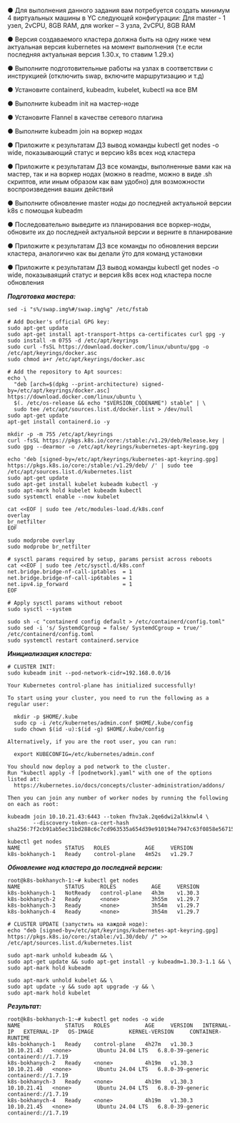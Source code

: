 ● Для выполнения данного задания вам потребуется создать минимум 4 виртуальных машины в YC следующей конфигурации:
Для master - 1 узел, 2vCPU, 8GB RAM, для worker – 3 узла, 2vCPU, 8GB RAM

● Версия создаваемого кластера должна быть на одну ниже чем актуальная версия kubernetes на момент выполнения (т.е если последняя актуальная версия 1.30.x, то ставим 1.29.x)

● Выполните подготовительные работы на узлах в соответствии с инструкцией (отключить swap, включите маршрутизацию и т.д)

● Установите containerd, kubeadm, kubelet, kubectl на все ВМ

● Выполните kubeadm init на мастер-ноде

● Установите Flannel в качестве сетевого плагина

● Выполните kubeadm join на воркер нодах

● Приложите к результатам ДЗ вывод команды kubectl get nodes -o wide, показывающий статус и версию k8s всех нод кластера

● Приложите к результатам ДЗ все команды, выполненные вами как на мастер, так и на воркер нодах (можно в readme, можно в виде .sh скриптов, или иным образом как вам удобно) для возможности воспроизведения ваших действий

● Выполните обновление master ноды до последней актуальной версии k8s с помощья kubeadm

● Последовательно выведите из планирования все воркер-ноды, обновите их до последней актуальной версии и верните в планирование

● Приложите к результатам ДЗ все команды по обновления версии кластера, аналогично как вы делали ÿто для команд установки

● Приложите к результатам ДЗ вывод команды kubectl get nodes -o wide, показываящий статус и версия k8s всех нод кластера после обновления


***Подготовка мастера:***
```
sed -i "s%/swap.img%#/swap.img%g" /etc/fstab

# Add Docker's official GPG key:
sudo apt-get update
sudo apt-get install apt-transport-https ca-certificates curl gpg -y
sudo install -m 0755 -d /etc/apt/keyrings
sudo curl -fsSL https://download.docker.com/linux/ubuntu/gpg -o /etc/apt/keyrings/docker.asc
sudo chmod a+r /etc/apt/keyrings/docker.asc
 
# Add the repository to Apt sources:
echo \
  "deb [arch=$(dpkg --print-architecture) signed-by=/etc/apt/keyrings/docker.asc] https://download.docker.com/linux/ubuntu \
  $(. /etc/os-release && echo "$VERSION_CODENAME") stable" | \
  sudo tee /etc/apt/sources.list.d/docker.list > /dev/null
sudo apt-get update
apt-get install containerd.io -y

mkdir -p -m 755 /etc/apt/keyrings
curl -fsSL https://pkgs.k8s.io/core:/stable:/v1.29/deb/Release.key | sudo gpg --dearmor -o /etc/apt/keyrings/kubernetes-apt-keyring.gpg

echo 'deb [signed-by=/etc/apt/keyrings/kubernetes-apt-keyring.gpg] https://pkgs.k8s.io/core:/stable:/v1.29/deb/ /' | sudo tee /etc/apt/sources.list.d/kubernetes.list
sudo apt-get update
sudo apt-get install kubelet kubeadm kubectl -y
sudo apt-mark hold kubelet kubeadm kubectl
sudo systemctl enable --now kubelet

cat <<EOF | sudo tee /etc/modules-load.d/k8s.conf
overlay
br_netfilter
EOF

sudo modprobe overlay
sudo modprobe br_netfilter

# sysctl params required by setup, params persist across reboots
cat <<EOF | sudo tee /etc/sysctl.d/k8s.conf
net.bridge.bridge-nf-call-iptables  = 1
net.bridge.bridge-nf-call-ip6tables = 1
net.ipv4.ip_forward                 = 1
EOF

# Apply sysctl params without reboot
sudo sysctl --system

sudo sh -c "containerd config default > /etc/containerd/config.toml"
sudo sed -i 's/ SystemdCgroup = false/ SystemdCgroup = true/' /etc/containerd/config.toml
sudo systemctl restart containerd.service
```

***Инициализация кластера:***
```
# CLUSTER INIT:
sudo kubeadm init --pod-network-cidr=192.168.0.0/16

Your Kubernetes control-plane has initialized successfully!

To start using your cluster, you need to run the following as a regular user:

  mkdir -p $HOME/.kube
  sudo cp -i /etc/kubernetes/admin.conf $HOME/.kube/config
  sudo chown $(id -u):$(id -g) $HOME/.kube/config

Alternatively, if you are the root user, you can run:

  export KUBECONFIG=/etc/kubernetes/admin.conf

You should now deploy a pod network to the cluster.
Run "kubectl apply -f [podnetwork].yaml" with one of the options listed at:
  https://kubernetes.io/docs/concepts/cluster-administration/addons/

Then you can join any number of worker nodes by running the following on each as root:

kubeadm join 10.10.21.43:6443 --token fhv3ak.2qe6dwi2alkknwl4 \
        --discovery-token-ca-cert-hash sha256:7f2cb91ab5ec31bd288c6c7cd963535a654d39e910194e7947c63f0858e56715

kubectl get nodes
NAME              STATUS   ROLES           AGE     VERSION
k8s-bokhanych-1   Ready    control-plane   4m52s   v1.29.7
```

***Обновление нод кластера до последней версии:***
```
root@k8s-bokhanych-1:~# kubectl get nodes
NAME              STATUS     ROLES           AGE     VERSION
k8s-bokhanych-1   NotReady   control-plane   4h3m    v1.30.3
k8s-bokhanych-2   Ready      <none>          3h55m   v1.29.7
k8s-bokhanych-3   Ready      <none>          3h54m   v1.29.7
k8s-bokhanych-4   Ready      <none>          3h54m   v1.29.7

# CLUSTER UPDATE (запустить на каждой ноде):
echo "deb [signed-by=/etc/apt/keyrings/kubernetes-apt-keyring.gpg] https://pkgs.k8s.io/core:/stable:/v1.30/deb/ /" >> /etc/apt/sources.list.d/kubernetes.list

sudo apt-mark unhold kubeadm && \
sudo apt-get update && sudo apt-get install -y kubeadm=1.30.3-1.1 && \
sudo apt-mark hold kubeadm

sudo apt-mark unhold kubelet && \
sudo apt update -y && sudo apt upgrade -y && \
sudo apt-mark hold kubelet
```

***Результат:***
```
root@k8s-bokhanych-1:~# kubectl get nodes -o wide
NAME              STATUS   ROLES           AGE     VERSION   INTERNAL-IP   EXTERNAL-IP   OS-IMAGE           KERNEL-VERSION     CONTAINER-RUNTIME
k8s-bokhanych-1   Ready    control-plane   4h27m   v1.30.3   10.10.21.43   <none>        Ubuntu 24.04 LTS   6.8.0-39-generic   containerd://1.7.19
k8s-bokhanych-2   Ready    <none>          4h19m   v1.30.3   10.10.21.40   <none>        Ubuntu 24.04 LTS   6.8.0-39-generic   containerd://1.7.19
k8s-bokhanych-3   Ready    <none>          4h19m   v1.30.3   10.10.21.41   <none>        Ubuntu 24.04 LTS   6.8.0-39-generic   containerd://1.7.19
k8s-bokhanych-4   Ready    <none>          4h19m   v1.30.3   10.10.21.45   <none>        Ubuntu 24.04 LTS   6.8.0-39-generic   containerd://1.7.19
```
